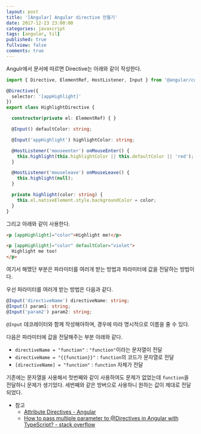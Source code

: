 ```yaml
---
layout: post
title: '[Angular] Angular directive 만들기'
date: 2017-12-23 23:00:00
categories: javascript
tags: [angular, til]
published: true
fullview: false
comments: true
---
```


Angulr에서 문서에 따르면 Directive는 아래와 같이 작성한다.

```typescript
import { Directive, ElementRef, HostListener, Input } from '@angular/core';

@Directive({
  selector: '[appHighlight]'
})
export class HighlightDirective {

  constructor(private el: ElementRef) { }

  @Input() defaultColor: string;

  @Input('appHighlight') highlightColor: string;

  @HostListener('mouseenter') onMouseEnter() {
    this.highlight(this.highlightColor || this.defaultColor || 'red');
  }

  @HostListener('mouseleave') onMouseLeave() {
    this.highlight(null);
  }

  private highlight(color: string) {
    this.el.nativeElement.style.backgroundColor = color;
  }
}
```

그리고 아래와 같이 사용한다.

```html
<p [appHighlight]="color">Highlight me!</p>

<p [appHighlight]="color" defaultColor="violet">
  Highlight me too!
</p>
```

여기서 해맸던 부분은 파라미터를 여러개 받는 방법과 파라미터에 값을 전달하는 방법이다.

우선 파라미터를 여러개 받는 방법은 다음과 같다.

```typescript
@Input('directiveName') directiveName: string;
@Input() param1: string;
@Input('param2') param2: string;
```

`@Input` 데코레이터와 함께 작성해야하며, 경우에 따라 명시적으로 이름을 줄 수 있다.

다음은 파라미터에 값을 전달해주는 부분 아래와 같다.

* `directiveName = "function"` : `"function"`이라는 문자열이 전달
* `directiveName = "{{function}}"` : `function`의 코드가 문자열로 전달
* `[directiveName] = "function"`  : `function` 자체가 전달

기존에는 문자열을 사용해서 첫번째와 같이 사용하여도 문제가 없었는데 `function`을 전달하니 문제가 생기었다. 세번째와 같은 방버으로 사용하니 원하는 값이 제대로 전달되었다.

* 참고
  * [Attribute Directives - Angular](https://angular.io/guide/attribute-directives)
  * [How to pass multiple parameter to @Directives in Angular with TypeScript? - stack overflow](https://stackoverflow.com/questions/38843532/how-to-pass-multiple-parameter-to-directives-in-angular-with-typescript)